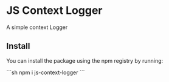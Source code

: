 # JS Context Logger

A simple context Logger

## Install

You can install the package using the npm registry by running:

´´´sh
npm i js-context-logger
´´´